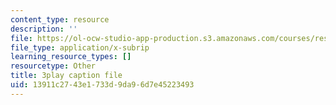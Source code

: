```yaml
---
content_type: resource
description: ''
file: https://ol-ocw-studio-app-production.s3.amazonaws.com/courses/res-18-008-calculus-revisited-complex-variables-differential-equations-and-linear-algebra-fall-2011/13911c2743e1733d9da96d7e45223493_KvQkRX1nIqQ.srt
file_type: application/x-subrip
learning_resource_types: []
resourcetype: Other
title: 3play caption file
uid: 13911c27-43e1-733d-9da9-6d7e45223493
---
```


